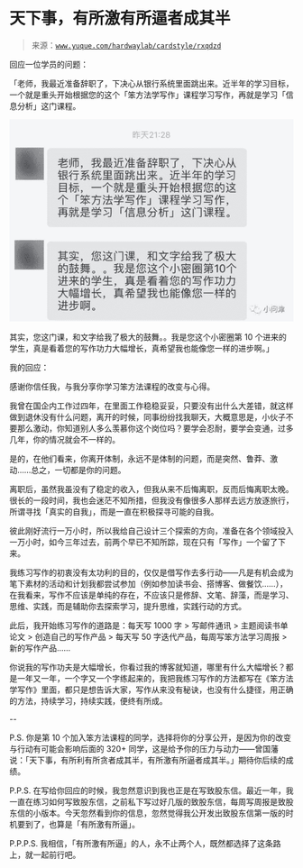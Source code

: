 # 天下事，有所激有所逼者成其半

> 来源：[`www.yuque.com/hardwaylab/cardstyle/rxqdzd`](https://www.yuque.com/hardwaylab/cardstyle/rxqdzd)



回应一位学员的问题： 

「老师，我最近准备辞职了，下决心从银行系统里面跳出来。近半年的学习目标，一个就是重头开始根据您的这个「笨方法学写作」课程学习写作，再就是学习「信息分析」这门课程。 

![](img/85ff0be90d141397ce83e501f1813c55.png)  

其实，您这门课，和文字给我了极大的鼓舞。。我是您这个小密圈第 10 个进来的学生，真是看着您的写作功力大幅增长，真希望我也能像您一样的进步啊。」 

我的回应： 

感谢你信任我，与我分享你学习笨方法课程的改变与心得。 

我曾在国企内工作过四年，在里面工作稳稳妥妥，只要没有出什么大差错，就这样做到退休没有什么问题，离开的时候，同事纷纷找我聊天，大概意思是，小伙子不要那么激动，你知道别人多么羡慕你这个岗位吗？要学会忍耐，要学会变通，过多几年，你的情况就会不一样的。 

是的，在他们看来，你离开体制，永远不是体制的问题，而是突然、鲁莽、激动……总之，一切都是你的问题。 

离职后，虽然我虽没有了稳定的收入，但我从来不后悔离职，反而后悔离职太晚。很长的一段时间，我也会迷茫不知所措，但我没有像很多人那样去远方放逐旅行，所谓寻找「真实的自我」，而是一直在积极探寻可能的自我。 

彼此刚好流行一万小时，所以我给自己设计三个探索的方向，准备在各个领域投入一万小时，如今三年过去，前两个早已不知所踪，现在只有「写作」一个留了下来。 

我练习写作的初衷没有太功利的目的，仅仅是借写作去多行动——凡是有机会成为笔下素材的活动和计划我都尝试参加（例如参加读书会、搭博客、做餐饮……），在我看来，写作不应该是单纯的存在，不应该只是修辞、文笔、辞藻，而是学习、思维、实践，而是辅助你去探索学习，提升思维，实践行动的方式。 

此后，我开始练习写作的道路是：每天写 1000 字 > 写邮件通讯 > 主题阅读书单论文 > 创造自己的写作产品 > 每天写 50 字迭代产品，每周写笨方法学习周报 > 新的写作产品…… 

你说我的写作功夫是大幅增长，你看过我的博客就知道，哪里有什么大幅增长？都是一年又一年，一个字又一个字练起来的，我把我练习写作的方法都写在《笨方法学写作》里面，都只是想告诉大家，写作从来没有秘诀，也没有什么捷径，用正确的方法，持续学习，持续实践，便终有所成。 

-- 

P.S. 你是第 10 个加入笨方法课程的同学，选择将你的分享公开，是因为你的改变与行动有可能会影响后面的 320+ 同学，这是给予你的压力与动力——曾国藩说：「天下事，有所利有所贪者成其半，有所激有所逼者成其半。」期待你后续的成绩。 

P.P.S. 在写给你回应的时候，我忽然意识到我也正是在写致股东信。最近一年，我一直在练习如何写致股东信，之前私下写过好几版的致股东信，每周写周报是致股东信的小版本。今天忽然看到你的信息，忽然觉得我公开发出致股东信第一版的时机要到了，也算是「有所激有所逼」。 

P.P.P.S. 我相信，「有所激有所逼」的人，永不止两个人，既然都选择了这条路上，就一起前行吧。